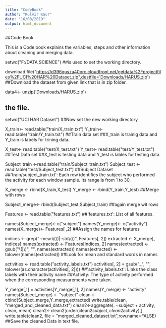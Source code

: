 ```yaml
---
title: "CodeBook"
author: "Kulvir Kaur"
date: "16/08/2019"
output: html_document
---
```


##Code Book

This is a Code book explains the variables, steps and other information about cleaning and merging data.

setwd("F:/DATA SCIENCE")
##is used to set the working directory.

download.file("https://d396qusza40orc.cloudfront.net/getdata%2Fprojectfiles%2FUCI%20HAR%20Dataset.zip",destfile='Downloads/HARUS.zip')
##Download the  dataset from given link that is in zip folder.

data4<- unzip('Downloads/HARUS.zip')
## the file.

setwd("UCI HAR Dataset")
##Now set the new working directory 
 
X_train<- read.table("train/X_train.txt")
Y_train<- read.table("train/Y_train.txt")
##Train data set
##X_train is trainig data  and Y_train is labels for trining data.


X_test<- read.table("test/X_test.txt")
Y_test<- read.table("test/Y_test.txt")
##Test Data set
##X_test is testing data and Y_test is lables for testing data.


Subject_train <-read.table("train/Subject_train.txt")
Subject_test <-read.table("test/Subject_test.txt")
##Subject Dataset
##'train/subject_train.txt': Each row identifies the subject who performed the activity for each window sample. Its range is from 1 to 30.

X_merge <- rbind(X_train,X_test)
Y_merge <- rbind(Y_train,Y_test)
##Merge  with rows

Subject_merge<- rbind(Subject_test,Subject_train)
##again merge wit rows
 
Features <- read.table("features.txt")
##'features.txt': List of all features.

names(Subject_merge)<-c("subject")
names(Y_merge)<- c("activity")
names(X_merge)<- Features[ ,2]
##Assign the names for features

indices <- grep("-mean\\(\\)|-std\\(\\)", Features[, 2])
extracted <- X_merge[, indices]
names(extracted) <- Features[indices, 2]
names(extracted) <- gsub("\\(|\\)", "", names(extracted))
names(extracted) <- tolower(names(extracted))
##Look for mean and standard words in names

activities <- read.table("activity_labels.txt")
activities[, 2] = gsub("_", "", tolower(as.character(activities[, 2])))
##'activity_labels.txt': Links the class labels with their activity name
##Activity: The type of activity performed when the corresponding measurements were taken.

Y_merge[,1] = activities[Y_merge[,1], 2]
names(Y_merge) <- "activity"
names(Subject_merge) <- "subject"
clean <- cbind(Subject_merge,Y_merge,extracted)
write.table(clean, "merged_and_cleaned_data.txt")
clean2<-aggregate(. ~subject + activity, clean, mean)
clean2<-clean2[order(clean2$subject,clean2$activity),]
write.table(clean2, file = "merged_cleaned_dataset.txt",row.name=FALSE)
##Save the cleaned Data in text file. 



